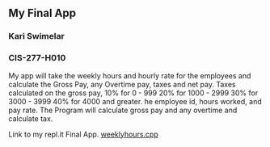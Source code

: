 ## My Final App
### Kari Swimelar
### CIS-277-H010

My app will take the weekly hours and hourly rate for the employees and calculate the Gross Pay, any Overtime pay, taxes and net pay.
Taxes calculated on the gross pay, 
10% for 0 - 999 
20% for 1000 - 2999
30% for 3000 - 3999
40% for 4000 and greater.
he employee id, hours worked, and pay rate. The Program will calculate gross pay and any overtime and calculate tax. 

Link to my repl.it Final App.
[weeklyhours.cpp](https://repl.it/student/submissions/2615002)
